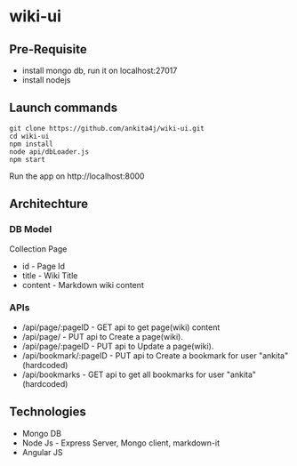 # wiki-ui

## Pre-Requisite
* install mongo db, run it on localhost:27017
* install nodejs

## Launch commands
```
git clone https://github.com/ankita4j/wiki-ui.git
cd wiki-ui
npm install
node api/dbLoader.js
npm start
```
Run the app on http://localhost:8000

## Architechture
### DB Model
Collection Page
* id - Page Id
* title - Wiki Title
* content - Markdown wiki content

### APIs
 * /api/page/:pageID - GET api to get page(wiki) content
 * /api/page/ - PUT api to Create a page(wiki).
 * /api/page/:pageID - PUT api to Update a page(wiki).
 * /api/bookmark/:pageID - PUT api to Create a bookmark for user "ankita"(hardcoded)
 * /api/bookmarks - GET api to get all bookmarks for user "ankita"(hardcoded)
 
## Technologies
* Mongo DB
* Node Js -  Express Server, Mongo client, markdown-it
* Angular JS

 


